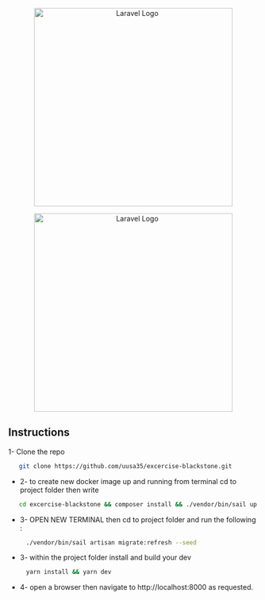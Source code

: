 <p align="center"><a href="https://laravel.com" target="_blank"><img src="https://raw.githubusercontent.com/laravel/art/master/logo-lockup/5%20SVG/2%20CMYK/1%20Full%20Color/laravel-logolockup-cmyk-red.svg" width="400" alt="Laravel Logo"></a></p>

<p align="center"><a href="https://laravel.com" target="_blank"><img src="https://www.cintap.com/wp-content/uploads/2022/05/ReactJS.png" width="400" alt="Laravel Logo"></a></p>


## Instructions
1- Clone the repo
```bash
   git clone https://github.com/uusa35/excercise-blackstone.git
```
- 2- to create new docker image up and running from terminal cd to project folder then write
```bash
   cd excercise-blackstone && composer install && ./vendor/bin/sail up
```
- 3- OPEN NEW TERMINAL then cd to project folder and run the following :
```bash
     ./vendor/bin/sail artisan migrate:refresh --seed
```
- 3- within the project folder install and build your dev
```bash
     yarn install && yarn dev
```
- 4- open a browser then navigate to http://localhost:8000 as requested.
